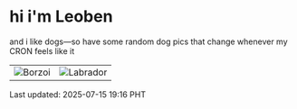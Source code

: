 # hi i'm Leoben

and i like dogs—so have some random dog pics that change whenever my CRON feels like it

|  |  |
|--------|----------|
| ![Borzoi](https://random-dog-vercel.vercel.app/api/random-borzoi?v=1752578216) | ![Labrador](https://random-dog-vercel.vercel.app/api/random-labrador?v=1752578216) |

Last updated: 2025-07-15 19:16 PHT
